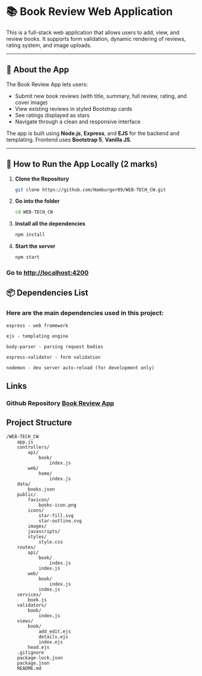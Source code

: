 # 📚 Book Review Web Application

This is a full-stack web application that allows users to add, view, and review books. It supports form validation, dynamic rendering of reviews, rating system, and image uploads.

---

## 📝 About the App

The Book Review App lets users:

- Submit new book reviews (with title, summary, full review, rating, and cover image)
- View existing reviews in styled Bootstrap cards
- See ratings displayed as stars
- Navigate through a clean and responsive interface

The app is built using **Node.js**, **Express**, and **EJS** for the backend and templating. Frontend uses **Bootstrap 5**, **Vanilla JS**.

---

## 🚀 How to Run the App Locally (2 marks)

1. **Clone the Repository**
   ```bash
   git clone https://github.com/Hamburger09/WEB-TECH_CW.git
2. **Go into the folder**
   ```bash
   cd WEB-TECH_CW
3. **Install all the dependencies**
   ```bash
   npm install
4. **Start the server**
   ```bash
   npm start
### Go to <a href="http://localhost:4200">http://localhost:4200</a>


## 📦 Dependencies List 

### Here are the main dependencies used in this project:

    express - web framework

    ejs - templating engine

    body-parser - parsing request bodies

    express-validator - form validation

    nodemon - dev server auto-reload (for development only)

## Links
### Github Repository <a href="https://github.com/Hamburger09/WEB-TECH_CW.git">Book Review App</a>


## Project Structure
    /WEB-TECH_CW
        app.js
        controllers/
            api/
                book/
                    index.js
            web/
                home/
                    index.js
        data/
            books.json
        public/
            favicon/
                books-icon.png
            icons/
                star-fill.svg
                star-outline.svg
            images/
            javascripts/
            styles/
                style.css
        routes/
            api/
                book/
                    index.js
                index.js
            web/
                book/
                    index.js
                index.js
        services/
            book.js
        validators/
            book/
                index.js
        views/
            book/
                add_edit.ejs
                details.ejs
                index.ejs
            head.ejs
        .gitignore
        package-lock.json
        package.json
        README.md
        

    



